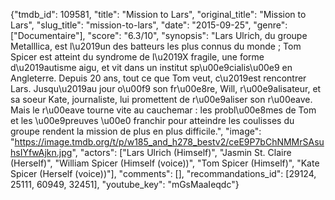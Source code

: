 {"tmdb_id": 109581, "title": "Mission to Lars", "original_title": "Mission to Lars", "slug_title": "mission-to-lars", "date": "2015-09-25", "genre": ["Documentaire"], "score": "6.3/10", "synopsis": "Lars Ulrich, du groupe Metalllica, est l\u2019un des batteurs les plus connus du monde ; Tom Spicer est atteint du syndrome de l\u2019X fragile, une forme d\u2019autisme aigu, et vit dans un institut sp\u00e9cialis\u00e9 en Angleterre. Depuis 20 ans, tout ce que Tom veut, c\u2019est rencontrer Lars. Jusqu\u2019au jour o\u00f9 son fr\u00e8re, Will, r\u00e9alisateur, et sa soeur Kate, journaliste, lui promettent de r\u00e9aliser son r\u00eave. Mais le r\u00eave tourne vite au cauchemar : les probl\u00e8mes de Tom et les \u00e9preuves \u00e0 franchir pour atteindre les coulisses du groupe rendent la mission de plus en plus difficile.", "image": "https://image.tmdb.org/t/p/w185_and_h278_bestv2/ceE9P7bChNMMrSAsuhsIYfwAjkn.jpg", "actors": ["Lars Ulrich (Himself)", "Jasmin St. Claire (Herself)", "William Spicer (Himself (voice))", "Tom Spicer (Himself)", "Kate Spicer (Herself (voice))"], "comments": [], "recommandations_id": [29124, 25111, 60949, 32451], "youtube_key": "mGsMaaIeqdc"}